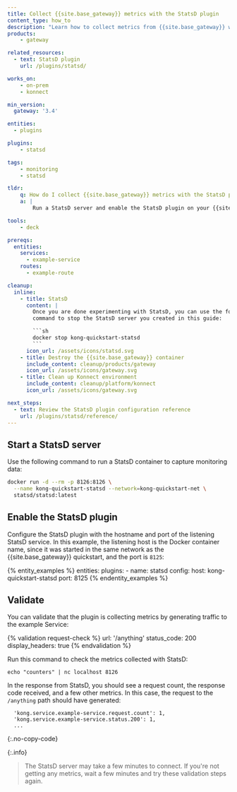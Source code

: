```yaml
---
title: Collect {{site.base_gateway}} metrics with the StatsD plugin
content_type: how_to
description: "Learn how to collect metrics from {{site.base_gateway}} with the StatsD plugin."
products:
    - gateway

related_resources:
  - text: StatsD plugin
    url: /plugins/statsd/

works_on:
    - on-prem
    - konnect

min_version:
  gateway: '3.4'

entities: 
  - plugins

plugins:
    - statsd

tags:
    - monitoring
    - statsd

tldr:
    q: How do I collect {{site.base_gateway}} metrics with the StatsD plugin?
    a: |
        Run a StatsD server and enable the StatsD plugin on your {{site.base_gateway}}.

tools:
    - deck

prereqs:
  entities:
    services:
      - example-service
    routes:
      - example-route

cleanup:
  inline:
    - title: StatsD
      content: |
        Once you are done experimenting with StatsD, you can use the following
        command to stop the StatsD server you created in this guide:

        ```sh
        docker stop kong-quickstart-statsd
        ```
      icon_url: /assets/icons/statsd.svg
    - title: Destroy the {{site.base_gateway}} container
      include_content: cleanup/products/gateway
      icon_url: /assets/icons/gateway.svg
    - title: Clean up Konnect environment
      include_content: cleanup/platform/konnect
      icon_url: /assets/icons/gateway.svg

next_steps:
  - text: Review the StatsD plugin configuration reference
    url: /plugins/statsd/reference/
---
```


## Start a StatsD server

Use the following command to run a StatsD container to capture monitoring data:

```sh
docker run -d --rm -p 8126:8126 \
  --name kong-quickstart-statsd --network=kong-quickstart-net \
  statsd/statsd:latest
```

## Enable the StatsD plugin

Configure the StatsD plugin with the hostname and port of the listening StatsD service. In this example, the listening host is the Docker container name, since it was started in the same network as the {{site.base_gateway}} quickstart, and the port is `8125`:

{% entity_examples %}
entities:
  plugins:
    - name: statsd
      config:
        host: kong-quickstart-statsd
        port: 8125
{% endentity_examples %}

## Validate

You can validate that the plugin is collecting metrics by generating traffic to the example Service:
<!--vale off -->
{% validation request-check %}
url: '/anything'
status_code: 200
display_headers: true
{% endvalidation %}
<!--vale on -->

Run this command to check the metrics collected with StatsD:
```
echo "counters" | nc localhost 8126
```
In the response from StatsD, you should see a request count, the response code received, and a few other metrics. 
In this case, the request to the `/anything` path should have generated:
```
  'kong.service.example-service.request.count': 1,
  'kong.service.example-service.status.200': 1,
  ...
```
{:.no-copy-code}

{:.info}
> The StatsD server may take a few minutes to connect. If you're not getting any metrics, wait a few minutes and try these validation steps again.





